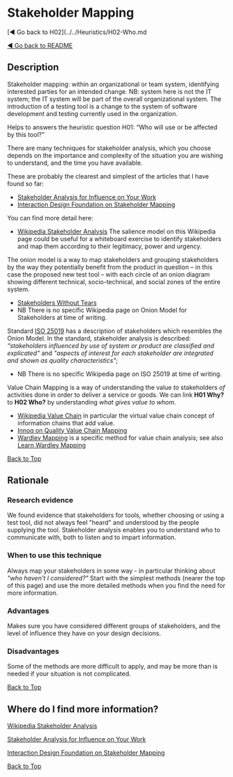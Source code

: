 <a name="TopofPage"></a>
# Stakeholder Mapping
[◄ Go back to H02](../../Heuristics/H02-Who.md

[◄ Go back to README](../README.md)

## Description
Stakeholder mapping: within an organizational or team system, identifying interested parties for an intended change. 
NB: system here is not the IT system; the IT system will be part of the overall organizational system. The introduction of a testing tool is a change to the system of software development and testing currently used in the organization.

Helps to answers the heuristic question H01: “Who will use or be affected by this tool?”

There are many techniques for stakeholder analysis, which you choose depends on the importance and complexity of the situation you are wishing to understand, and the time you have available. 

These are probably the clearest and simplest of the articles that I have found so far: 
-	[Stakeholder Analysis for Influence on Your Work](https://www.nngroup.com/articles/stakeholder-analysis/)
-	[Interaction Design Foundation on Stakeholder Mapping](https://www.interaction-design.org/literature/article/map-the-stakeholders)

You can find more detail here:
-	[Wikipedia Stakeholder Analysis]( https://en.wikipedia.org/wiki/Stakeholder_analysis) The salience model on this Wikipedia page could be useful for a whiteboard exercise to identify stakeholders and map them according to their legitimacy, power and urgency.
  
The onion model is a way to map stakeholders and grouping stakeholders by the way they potentially benefit from the product in question – in this case the proposed new test tool – with each circle of an onion diagram showing different technical, socio-technical, and social zones of the entire system. 
-	[Stakeholders Without Tears](https://www.scenarioplus.org.uk/papers/stakeholders_without_tears/stakeholders_without_tears.htm)
-	NB There is no specific Wikipedia page on Onion Model for Stakeholders at time of writing. 

Standard [ISO 25019](https://www.iso.org/obp/ui/en/#iso:std:iso-iec:25019:ed-1:v1:en) has a description of stakeholders which resembles the Onion Model. In the standard, stakeholder analysis is described: *“stakeholders influenced by use of system or product are classified and explicated"* and *"aspects of interest for each stakeholder are integrated and shown as quality characteristics"*;
-	NB There is no specific Wikipedia page on ISO 25019 at time of writing. 

Value Chain Mapping is a way of understanding the value *to* stakeholders *of* activities done in order to deliver a service or goods. We can link **H01 Why?** to **H02 Who?** by understanding *what gives value to whom*.
-	[Wikipedia Value Chain]( https://en.wikipedia.org/wiki/Value_chain) in particular the virtual value chain concept of information chains that add value.
-	[Innoq on Quality Value Chain Mapping](https://www.innoq.com/en/blog/2021/10/quality-value-chain-evolution/)
-	[Wardley Mapping]( https://en.wikipedia.org/wiki/Wardley_map) is a specific method for value chain analysis; see also [Learn Wardley Mapping](https://learnwardleymapping.com/)

[Back to Top](#TopofPage)

## Rationale
### Research evidence
We found evidence that stakeholders for tools, whether choosing or using a test tool, did not always feel "heard" and understood by the people supplying the tool. Stakeholder analysis enables you to understand who to communicate with, both to listen and to impart information. 

### When to use this technique
Always map your stakeholders in some way - in particular thinking about *"who haven't I considered?"*
Start with the simplest methods (nearer the top of this page) and use the more detailed methods when you find the need for more information.

### Advantages
Makes sure you have considered different groups of stakeholders, and the level of influence they have on your design decisions.

### Disadvantages
Some of the methods are more difficult to apply, and may be more than is needed if your situation is not complicated.

[Back to Top](#TopofPage)

## Where do I find more information?
[Wikipedia Stakeholder Analysis]( https://en.wikipedia.org/wiki/Stakeholder_analysis) 

[Stakeholder Analysis for Influence on Your Work](https://www.nngroup.com/articles/stakeholder-analysis/)

[Interaction Design Foundation on Stakeholder Mapping](https://www.interaction-design.org/literature/article/map-the-stakeholders)

[Back to Top](#TopofPage)
